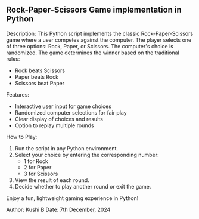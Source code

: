 Rock-Paper-Scissors Game implementation in  Python
--------------------------------------------------

Description:
This Python script implements the classic Rock-Paper-Scissors game where a user competes against the computer. 
The player selects one of three options: Rock, Paper, or Scissors. The computer's choice is randomized. The game 
determines the winner based on the traditional rules:
- Rock beats Scissors
- Paper beats Rock
- Scissors beat Paper

Features:
- Interactive user input for game choices
- Randomized computer selections for fair play
- Clear display of choices and results
- Option to replay multiple rounds

How to Play:
1. Run the script in any Python environment.
2. Select your choice by entering the corresponding number:
   - 1 for Rock
   - 2 for Paper
   - 3 for Scissors
3. View the result of each round.
4. Decide whether to play another round or exit the game.

Enjoy a fun, lightweight gaming experience in Python!

Author: Kushi B
Date: 7th December, 2024

